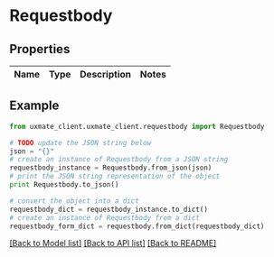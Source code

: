 # Requestbody


## Properties
Name | Type | Description | Notes
------------ | ------------- | ------------- | -------------

## Example

```python
from uxmate_client.uxmate_client.requestbody import Requestbody

# TODO update the JSON string below
json = "{}"
# create an instance of Requestbody from a JSON string
requestbody_instance = Requestbody.from_json(json)
# print the JSON string representation of the object
print Requestbody.to_json()

# convert the object into a dict
requestbody_dict = requestbody_instance.to_dict()
# create an instance of Requestbody from a dict
requestbody_form_dict = requestbody.from_dict(requestbody_dict)
```
[[Back to Model list]](../README.md#documentation-for-models) [[Back to API list]](../README.md#documentation-for-api-endpoints) [[Back to README]](../README.md)



